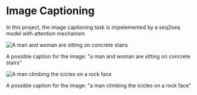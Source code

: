 # Image Captioning
In this project, the image captioning task is impelemented by a seq2seq model with attention mechanism

![A man and woman are sitting on concrete stairs](../main/images/a_man_and_woman_are_sitting_on_concrete_stairs.png)

A possible caption for the image: "a man and woman are sitting on concrete stairs"


![A man climbing the icicles on a rock face](../main/images/a_man_climbing_the_icicles_on_a_rock_face.png)

A possible caption for the image: "a man climbing the icicles on a rock face"


